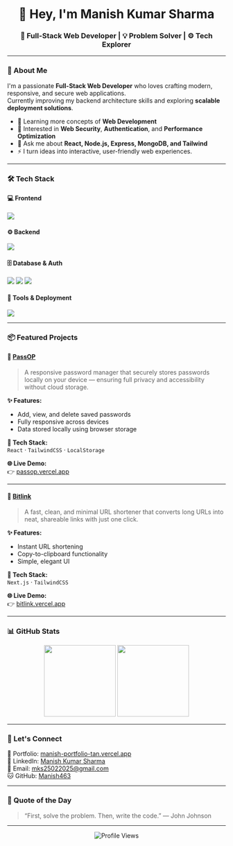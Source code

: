 <h1 align="center">👋 Hey, I'm Manish Kumar Sharma</h1>

<h3 align="center">
  🚀 Full-Stack Web Developer | 💡 Problem Solver | ⚙️ Tech Explorer
</h3>

---

### 🌟 About Me
I'm a passionate **Full-Stack Web Developer** who loves crafting modern, responsive, and secure web applications.  
Currently improving my backend architecture skills and exploring **scalable deployment solutions**.

- 🌱 Learning more concepts of **Web Development**
- 🧠 Interested in **Web Security**, **Authentication**, and **Performance Optimization**
- 💬 Ask me about **React, Node.js, Express, MongoDB, and Tailwind**
- ⚡ I turn ideas into interactive, user-friendly web experiences.

---

### 🛠️ Tech Stack

#### 💻 Frontend
<p>
  <img src="https://skillicons.dev/icons?i=html,css,js,react,redux,tailwind,ejs" />
</p>

#### ⚙️ Backend
<p>
  <img src="https://skillicons.dev/icons?i=nodejs,express,fastapi,python" />
</p>

#### 🗄️ Database & Auth
<p>
  <img src="https://skillicons.dev/icons?i=mongodb" />  
  <img src="https://img.shields.io/badge/JWT-000?style=for-the-badge&logo=jsonwebtokens&logoColor=white" />
  <img src="https://img.shields.io/badge/Bcrypt-121011?style=for-the-badge&logo=security&logoColor=white" />
</p>

#### 🧰 Tools & Deployment
<p>
  <img src="https://skillicons.dev/icons?i=git,github,postman,vercel,netlify" />
</p>

---

### 📦 Featured Projects  

#### 🔐 [PassOP](https://github.com/Manish463/PassOP)
> A responsive password manager that securely stores passwords locally on your device — ensuring full privacy and accessibility without cloud storage.  

**✨ Features:**  
- Add, view, and delete saved passwords  
- Fully responsive across devices  
- Data stored locally using browser storage  

**🧰 Tech Stack:**  
`React` · `TailwindCSS` · `LocalStorage`  

**🌐 Live Demo:**  
👉 [passop.vercel.app](https://passop-by-manish.netlify.app/)

---

#### 🔗 [Bitlink](https://github.com/Manish463/bitlinks)
> A fast, clean, and minimal URL shortener that converts long URLs into neat, shareable links with just one click.  

**✨ Features:**  
- Instant URL shortening  
- Copy-to-clipboard functionality  
- Simple, elegant UI  

**🧰 Tech Stack:**  
`Next.js` · `TailwindCSS`  

**🌐 Live Demo:**  
👉 [bitlink.vercel.app](https://bitlink.vercel.app)

---

### 📊 GitHub Stats  

<p align="center">
  <img src="https://github-readme-stats.vercel.app/api?username=Manish463&show_icons=true&theme=tokyonight" height="165" />
  <img src="https://github-readme-stats.vercel.app/api/top-langs/?username=Manish463&layout=compact&theme=tokyonight" height="165" />
</p>

---

### 🤝 Let's Connect

🔗 Portfolio: [manish-portfolio-tan.vercel.app](https://manish-portfolio-tan.vercel.app/)  
💼 LinkedIn: [Manish Kumar Sharma](https://linkedin.com/in/manish-kumar-sharma-97b995387)  
📧 Email: [mks25022025@gmail.com](mailto:mks25022025@gmail.com)  
🐱 GitHub: [Manish463](https://github.com/Manish463)

---

### 🧠 Quote of the Day
> “First, solve the problem. Then, write the code.” — John Johnson

---

<p align="center">
  <img src="https://komarev.com/ghpvc/?username=Manish463&label=Profile%20Views&color=blueviolet&style=flat" alt="Profile Views" />
</p>

